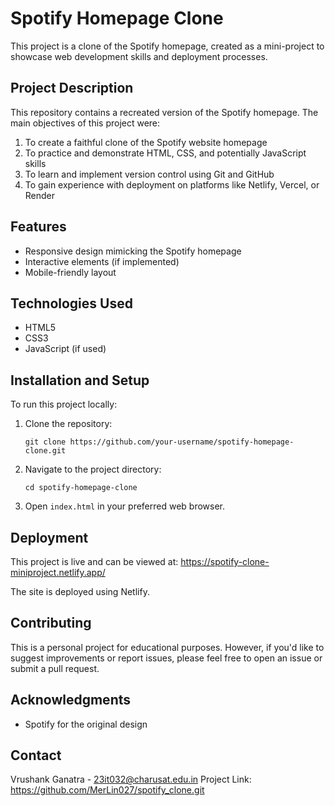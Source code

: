 # Spotify Homepage Clone

This project is a clone of the Spotify homepage, created as a mini-project to showcase web development skills and deployment processes.

## Project Description

This repository contains a recreated version of the Spotify homepage. The main objectives of this project were:

1. To create a faithful clone of the Spotify website homepage
2. To practice and demonstrate HTML, CSS, and potentially JavaScript skills
3. To learn and implement version control using Git and GitHub
4. To gain experience with deployment on platforms like Netlify, Vercel, or Render

## Features

- Responsive design mimicking the Spotify homepage
- Interactive elements (if implemented)
- Mobile-friendly layout

## Technologies Used

- HTML5
- CSS3
- JavaScript (if used)

## Installation and Setup

To run this project locally:

1. Clone the repository:
   ```
   git clone https://github.com/your-username/spotify-homepage-clone.git
   ```
2. Navigate to the project directory:
   ```
   cd spotify-homepage-clone
   ```
3. Open `index.html` in your preferred web browser.

## Deployment

This project is live and can be viewed at: https://spotify-clone-miniproject.netlify.app/

The site is deployed using Netlify.

## Contributing

This is a personal project for educational purposes. However, if you'd like to suggest improvements or report issues, please feel free to open an issue or submit a pull request.

## Acknowledgments

- Spotify for the original design

## Contact

Vrushank Ganatra - 23it032@charusat.edu.in
Project Link: https://github.com/MerLin027/spotify_clone.git
